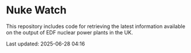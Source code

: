 # Nuke Watch

This repository includes code for retrieving the latest information available on the output of EDF nuclear power plants in the UK.

Last updated: 2025-06-28 04:16